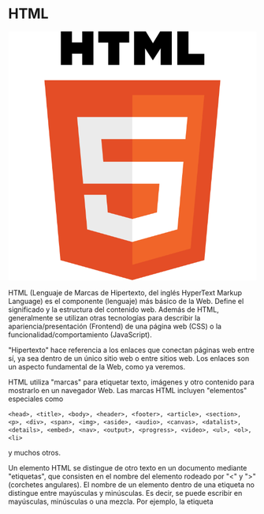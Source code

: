 # HTML

![img](../assets/clase31/html5.png)

HTML (Lenguaje de Marcas de Hipertexto, del inglés HyperText Markup Language) es el componente (lenguaje) más básico de la Web. Define el significado y la estructura del contenido web. Además de HTML, generalmente se utilizan otras tecnologías para describir la apariencia/presentación (Frontend) de una página web (CSS) o la funcionalidad/comportamiento (JavaScript).

"Hipertexto" hace referencia a los enlaces que conectan páginas web entre sí, ya sea dentro de un único sitio web o entre sitios web. Los enlaces son un aspecto fundamental de la Web, como ya veremos.

HTML utiliza "marcas" para etiquetar texto, imágenes y otro contenido para mostrarlo en un navegador Web. Las marcas HTML incluyen "elementos" especiales como

    <head>, <title>, <body>, <header>, <footer>, <article>, <section>, <p>, <div>, <span>, <img>, <aside>, <audio>, <canvas>, <datalist>, <details>, <embed>, <nav>, <output>, <progress>, <video>, <ul>, <ol>, <li>

y muchos otros.

Un elemento HTML se distingue de otro texto en un documento mediante "etiquetas", que consisten en el nombre del elemento rodeado por "<" y ">" (corchetes angulares). El nombre de un elemento dentro de una etiqueta no distingue entre mayúsculas y minúsculas. Es decir, se puede escribir en mayúsculas, minúsculas o una mezcla. Por ejemplo, la etiqueta <title> se puede escribir como <Title>, <TITLE> o de cualquier otra forma, aunque actualmente trabajamos en minúsculas.

## Estructura básica de un HTML

Veamos la estructura básica de un documento html 5:

**Fichero: index.html**

```html
<!DOCTYPE html>
<html lang="es">
  <head>
    <meta charset="UTF-8" />
    <title>Document</title>
  </head>
  <body></body>
</html>
```

Analicemos este código:

1. **!DOCTYPE html** -> Indica al navegador que estamos ante un documento HTML5 y le indica al navegador cómo interpretarlo.

[MÁS_INFORMACIÓN_DOCTYPE](https://devcode.la/tutoriales/doctype-que-es-y-para-que-sirve/)

2. **html** -> Raíz del documento (todos los documentos HTML se almacenan en la memoria del navegador como un árbol, de ahí el nombre de raíz). Todos los documentos HTML tienen que tener una etiqueta que las encierre a todas y esa es esta. Además es una etiqueta que permite que pongamos dentro otras etiquetas, en este caso <head> y <body>.

3. **head** -> Etiqueta que almacena la información menos visible de la página, pero que permite configurarla de manera correcta. La información que nos permite añadir en ella es, entre otra, configuración de caracteres, idioma (como se puede ver en el atribuyto lang), título (aparece en la pestaña del navegador), favicon (imagen de la pestaña)...etc

4. **meta charset="UTF-8"** -> Configuración de caracteres. La etiqueta meta permite configurar metadatos en nuestro HTML.

[MÁS_INFORMACIÓN_META](https://www.ionos.es/digitalguide/paginas-web/desarrollo-web/los-meta-tags-mas-importantes-y-su-funcion/)

5. **title** -> Título de nuestra página. No se refiere a una sección, ni a una parte del documento, sino a la página a nivel general.

6. **body** -> Cuerpo de la página, lo que vamos a ver en nuestra web, va en esta sección.

## Primer ejemplo: Hola Mundo.

Ahora vamos a hacer nuestro **Hola Mundo** en HTML, pero antes hablemos de esto:

Para descubrir el origen del Hola Mundo es necesario remontarse a la década de los 70. En esa época, la programación estaba reservada a un grupo muy concreto de personas. Entre ellas se encontraba Brian Kernighan, autor de uno de los libros de programación más famosos de la historia: C Progamming Language (1978). Previamente, también habría escrito en 1973 un libro llamado A Tutorial Introduction to the Programming Language B, en el cual introdujo por primera vez el ejemplo del famoso “Hello World”.

```c
    main( )
    {
        extrn a, b, c;
        putchar(a);
        putchar(b);
        putchar(c);
        putchar('!*n');
    } a 'hell'; b 'o, w'; c 'orld';

```

La razón concreta por la que Hello World fue incluido en aquellos libros es desconocida. “Recuerdo que vi una serie de dibujos animados protagonizada por un huevo y un pollo en la que el pollo decía “Hello World” con frecuencia”, afirmó Kernighan a Forbes India. No obstante, el escritor de ambos libros no puede afirmar si esa fue la razón exacta por la que decidió incluir ese mensaje en sus libros.

**Hola Mundo en HTML (index.html)**

```html
<!DOCTYPE html>
<html lang="es">
  <head>
    <meta charset="UTF-8" />
    <title>Primer documento HTML5</title>
  </head>
  <body>
    Hola Mundo
  </body>
</html>
```

# Etiquetas

Como se ha comentado en la introducción las etiquetas se denotan entre corchetes angulares (<>).
En HTML5 disponemos de un listado de 142 etiquetas actualmente.

Las etiquetas nos permiten marcar información que puede ser, entre otros:

- Texto
- Enlaces
- Vídeos
- Audios

**Ejemplos:**

```html
<p>Esta etiqueta almacena texto</p>
<a href="http://www.google.es">Esta etiqueta tiene un enlace</a>

<!--Etiqueta para vídeo-->
<video width="320" height="240" controls>
  <source src="movie.mp4" type="video/mp4" />
  Tu navegador no soporta vídeo.
</video>
```

## Atributos

Los atributos se incluyen en las etiquetas y permiten configurar diferentes parámetros que amplían la funcionalidad de las etiquetas.

Por ejemplo en las etiquetas a y video ya hemos visto atributos, analicemos el formato:

```html
nombre_atributo = "valor/es"
<!--Siempre dentro de una etiqueta y entre comillas el valor-->
```

Los nombres válidos para los atributos de las etiquetas también están predefinidos dentro del lenguaje.

Comentemos un ejemplo básico:

```html
<a href="http://www.google.es">Esta etiqueta tiene un enlace</a>
```

href="url" -> Este es el atributo principal que permite la etiqueta <a> y

## Comentarios

La función de los comentarios, en HTML y en programación en general, es la de clarificar nuestro código.

En HTML se usan los siguientes caracteres:

- Inicio: "<!--"
- Fin: "-->"

**Ejemplo:**

```html
<!--Comentario de ejemplo en HTML5-->
```

## Texto y formato

### Texto

Vamos a hablar y a practicar con las etiquetas que se utilizan para formatear texto en HTML5.

### Párrafos

Una de las cuestiones más básicas que podemos definir a nivel de texto, es un párrafo, la etiqueta que nos permite realizar esta tarea es "p", veamos un ejemplo:

```html
<p>Esto es un párrafo de texto en HTML5</p>
```

[MÁS_INFORMACIÓN_P](https://developer.mozilla.org/es/docs/Web/HTML/Element/p)

## Cabeceras

Se usan para títulos, las etiquetas son las "h", que van desde h1 (título de mayor tamaño e importancia) hasta h6 (título de menor tamaño e importancia). Hay una jerarquía.

```html
<h1>Esto título con h1 en HTML5</h1>
<h2>Esto título con h2 en HTML5</h2>
<h3>Esto título con h3 en HTML5</h3>
<h4>Esto título con h4 en HTML5</h4>
<h5>Esto título con h5 en HTML5</h5>
<h6>Esto título con h6 en HTML5</h6>
```

[MÁS_INFORMACIÓN_H](https://developer.mozilla.org/es/docs/Web/HTML/Element/Heading_Elements)

### Ejercicio

- Crea un documento HTML5, con el siguiente texto y formato:

  **TEMA 1: Introducción y HTML5**

  En este primer tema vamos a ver, además de la introducción, todas las características de HTML5.

  **TEMA 2: CSS**

  En el tema 2 veremos lo más importante de CSS

  **TEMA 3: JavaScript Básico**

  En el tema 3 indagaremos en los fundamentos de JavaScript y de la programación estructurada.

### Formato texto

Veamos algunas de las etiquetas que nos ayudan a dar formato al texto:

    - <b> - Negrita (Bold Text)
    - <strong> - Resaltado (Important text)
    - <i> - Texto alternativo, por ejemplo términos técnicos (Italic text)
    - <em> - Cursiva (Emphasized text)
    - <mark> - Texto marcado o resaltado como referencia o anotación, debido a su relevancia o importancia en un contexto particular (Marked text)
    - <small> - Comentarios en letra pequeña, por ejemplo derechos de ator (Smaller text)
    - <sub> - Subíndice (Subscript text)
    - <sup> - Superíndice (Superscript text)
    - <pre> - Texto con formato (Preformatted text)
    - <span> - Texto que queremos identificar para aplicar estilos por ejemplo .

Realiza un ejemplo con cada una de ellas, para que puedas ver el aspecto del texto y te vayas familiarizando con ellas.

[MÁS INFORMACIÓN_FORMATO](https://www.w3schools.com/html/html_formatting.asp)

[Citas](https://www.w3schools.com/html/html_quotation_elements.asp)

### Divisiones

La etiqueta **div** se usa para dividir nuestra página, pero aún se conserva y nos va a ayudar en la parte de CSS, para poder aplicar estilos a una parte de nuestro código.

**Ejemplo:**

    <div id="division1">
        <p>Párrafo1</p>
        <p>Párrafo2</p>
    </div>

[MÁS INFORMACIÓN_DIV](https://developer.mozilla.org/es/docs/Web/HTML/Element/div)

### Listas

Se utilizan para organizar información de forma jerarquica.

En HTML disponemos de 3 tipos de listas:

1. Con orden
2. Sin orden
3. De definición

### Ordenadas

Las etiquetas que se usan en este caso son **ol** y **li**.

Podemos ordenar según diversos criterios:

1. 1 - Listas decimales -> Tipo por defecto
2. a - Listas alfabéticas en minúsculas
3. A - Listas alfabéticas en mayúsculas
4. i - Listas de números romanos en minúsculas
5. I - Listas de números romanos en mayúsculas

**Ejemplos:**

    <ol type="A">
        <li>Julio</li>
        <li>Carmen</li>
        <li>Ignacio</li>
        <li>Elena</li>
    </ol>

    <!-- O bien-->
    <ol reversed>
        <li>Julio</li>
        <li>Carmen</li>
        <li>Ignacio</li>
        <li>Elena</li>
    </ol>

### Desordenadas

Las etiquetas que se usan en este caso son **ul** y **li**.

**Ejemplos:**

    <ul>
        <li>FC. Barcelona</li>
        <li>Real Madrid</li>
        <li>Real Betis</li>
        <li>Atlético de Madrid</li>
    </ul>

### De definición

Las etiquetas que se usan en este caso son **dl**, **dt** y **dd**.

1. dl -> Lista
2. dt -> Término a definir
3. dd -> Definición

**Ejemplo:**

    <dl>
        <dt>Casa</dt>
        <dd>Edificio para habitar. Una casa de ocho plantas.</dd>
        <dt>Programación</dt>
        <dd>Acción y efecto de programar.</dd>
        <dt>Programar</dt>
        <dd>Elaborar programas para su empleo en computadoras.</dd>
    </dl>

[MÁS_INFORMACIÓN_LISTAS](https://www.w3schools.com/html/html_lists.asp)

### Tablas

Las tablas pueden ser muy útiles para ordenar información dentro de nuestra aplicación.

Las etiquetas básicas son:**table**, **th**, **tr** y **td**:

1. table -> Indica que comienza el bloque que compone una tabla
2. th -> Títilos de la cabecera de la tabla
3. tr -> Filas
4. td -> Columnas (datos en sí)

**Ejemplo:**

    <table class="default">
    <tr>
        <th>Título 1</th>
        <th>Título 2</th>
        <th>Título 3</th>
    </tr>
    <tr>
        <td>Celda 1</td>
        <td>Celda 2</td>
        <td>Celda 3</td>
    </tr>
    <tr>
        <td>Celda 4</td>
        <td>Celda 5</td>
        <td>Celda 6</td>
    </tr>
    </table>

[MÁS_INFORMACIÓN_TABLAS](https://developer.mozilla.org/es/docs/Web/HTML/Element/table)

### Ejercicios

1. A partir del siguiente código:

```
    <!DOCTYPE html>
    <html>
        <head>
        <title>El título de la página</title>
        </head>
    <body>
        <p><strong>HTML</strong> son las siglas de <em>HyperText Markup Language</em>, que puede traducirse como lenguaje de marcas o marcado de hipertexto.
        </p>
        <p>El lenguaje HTML se emplea para crear las páginas web. Es muy fácil ver el código HTML de una página web, la opción exacta cambia de un navegador a otro y también puede cambiar de una versión a otra de un mismo navegador, pero suelen tener un nombre similar.
        </p>
        <p>HTML se compone de etiquetas que se escriben entre los símbolos menor que y mayor que.</p>
        <p>Los inicios del lenguaje HTML se remontan al año 1990, cuando Tim Berners-Lee creó la primera página web.</p>
        </body>
    </html>

```

Realiza las siguientes modificaciones:

- Las siglas HTML deben aparecer como texto destacado en toda la página.
- Tim Berners-Lee debe aparecer como texto enfatizado en toda la página.
- Debes añadir el siguiente contenido:
  - Un encabezado de nivel 1 con el texto "HTML" antes de "HTML son las siglas de..."
  - Un encabezado de nivel 2 con el texto "Historia de HTML" antes de "Los inicios del lenguaje HTML..."
  - Un encabezado de nivel 2 con el texto "Versiones de HTML" antes de dos nuevos párrafos que contienen el texto "Tim Berners-Lee definió la primera versión de HTML en el año 1991" y "En la actualidad, la última versión de HTML es HTML5".

Aspecto del resultado final:

![img](../assets/clase31/Ejercicio1_HTML.png)

2. Usando listas, crea una página, cuyo resultado final sea el siguiente:
   ![img](../assets/clase31/Ejercicio2_HTML.png)

3. A partir del siguiente código e información:

```
    <!DOCTYPE html>
    <html>
        <head>
        <title>Desempleo</title>
        <style>
        table, tr, th, td {
        border: 1px solid black;
        }
        </style>
    </head>
        <body>

            El desempleo en España


            La siguiente tabla muestra la evolución del desempleo en España, comparado con la media de los 27 países de la Unión Europea, Grecia, que compite con España en ser el primero en esta vergonzosa competición y Estados Unidos y Japón, dos de las primeras economías mundiales.


            País
            2000
            2001
            2002
            2003
            2004
            2005
            2006
            2007
            2008
            2009
            2010
            2011
            2012
            2013


            UE (27 países)
            8.9
            8.7
            9
            9.1
            9.3
            9
            8.2
            7.2
            7
            9
            9.6
            9.6
            10.4
            10.8


            España
            11.9
            10.6
            11.5
            11.5
            11
            9.2
            8.5
            8.2
            11.3
            17.9
            19.9
            21.4
            24.8
            26.1


            Grecia
            11.2
            10.7
            10.3
            9.7
            10.6
            10
            9
            8.4
            7.8
            9.6
            12.7
            17.9
            24.5
            27.5


            Estados Unidos
            4
            4.8
            5.8
            6
            5.5
            5.1
            4.6
            4.6
            5.8
            9.3
            9.6
            8.9
            8.1
            7.4


            Japón
            4.7
            5
            5.4
            5.3
            4.7
            4.4
            4.1
            3.9
            4
            5.1
            5.1
            4.6
            4.3
            4


            Fuente: Índice de desempleo anual, Eurostat

        </body>
    </html>


```

**Nota:** en el código base que se te proporciona vas a encontrar una etiqueta nueva, la etiqueta **style**. Esta etiqueta permite introducir instrucciones de CSS (Cascading Style Sheets) en una página web. CSS se emplea para definir la presentación visual de una página web y se explica en la segunda parte de este curso. Las instrucciones que se han incluido tienen como objetivo que la tabla y las celdas de la tabla se muestren con un borde. Esto también se podría haber logrado con el atributo border de HTML, pero es mejor utilizar siempre CSS para todo lo relacionado con la presentación de una página web

El resultado final debe ser:

![img](../assets/clase31/Ejercicio3_HTML.png)

[ARBOL_DOM](https://es.javascript.info/dom-nodes)
